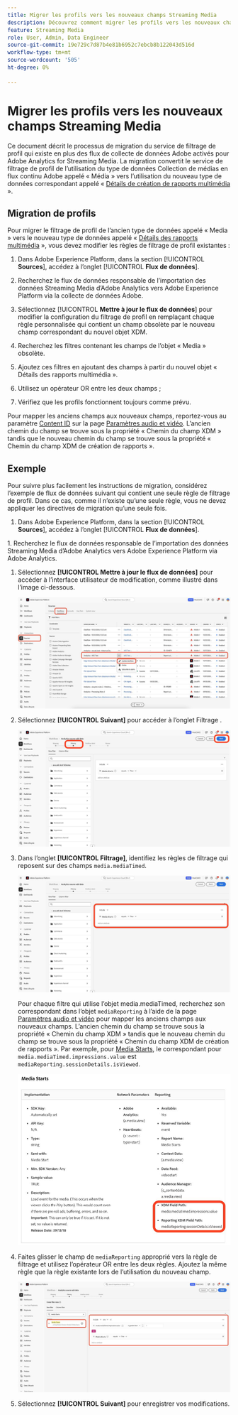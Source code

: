 ```yaml
---
title: Migrer les profils vers les nouveaux champs Streaming Media
description: Découvrez comment migrer les profils vers les nouveaux champs Streaming Media
feature: Streaming Media
role: User, Admin, Data Engineer
source-git-commit: 19e729c7d87b4e81b6952c7ebcb8b122043d516d
workflow-type: tm+mt
source-wordcount: '505'
ht-degree: 0%

---
```


# Migrer les profils vers les nouveaux champs Streaming Media

Ce document décrit le processus de migration du service de filtrage de profil qui existe en plus des flux de collecte de données Adobe activés pour Adobe Analytics for Streaming Media. La migration convertit le service de filtrage de profil de l’utilisation du type de données Collection de médias en flux continu Adobe appelé « Média » vers l’utilisation du nouveau type de données correspondant appelé « [Détails de création de rapports multimédia](https://experienceleague.adobe.com/en/docs/experience-platform/xdm/data-types/media-reporting-details) ».

## Migration de profils

Pour migrer le filtrage de profil de l’ancien type de données appelé « Media » vers le nouveau type de données appelé « [Détails des rapports multimédia](https://experienceleague.adobe.com/en/docs/experience-platform/xdm/data-types/media-reporting-details) », vous devez modifier les règles de filtrage de profil existantes :

1. Dans Adobe Experience Platform, dans la section [!UICONTROL **Sources**], accédez à l’onglet [!UICONTROL **Flux de données**].

1. Recherchez le flux de données responsable de l’importation des données Streaming Media d’Adobe Analytics vers Adobe Experience Platform via la collecte de données Adobe.

1. Sélectionnez [!UICONTROL **Mettre à jour le flux de données**] pour modifier la configuration du filtrage de profil en remplaçant chaque règle personnalisée qui contient un champ obsolète par le nouveau champ correspondant du nouvel objet XDM.

1. Recherchez les filtres contenant les champs de l’objet « Media » obsolète.

1. Ajoutez ces filtres en ajoutant des champs à partir du nouvel objet « Détails des rapports multimédia ».

1. Utilisez un opérateur OR entre les deux champs ;

1. Vérifiez que les profils fonctionnent toujours comme prévu.

Pour mapper les anciens champs aux nouveaux champs, reportez-vous au paramètre [Content ID](https://experienceleague.adobe.com/en/docs/media-analytics/using/implementation/variables/audio-video-parameters#content-id) sur la page [Paramètres audio et vidéo](https://experienceleague.adobe.com/fr/docs/media-analytics/using/implementation/variables/audio-video-parameters). L’ancien chemin du champ se trouve sous la propriété « Chemin du champ XDM » tandis que le nouveau chemin du champ se trouve sous la propriété « Chemin du champ XDM de création de rapports ».

## Exemple

Pour suivre plus facilement les instructions de migration, considérez l’exemple de flux de données suivant qui contient une seule règle de filtrage de profil. Dans ce cas, comme il n’existe qu’une seule règle, vous ne devez appliquer les directives de migration qu’une seule fois.

1. Dans Adobe Experience Platform, dans la section [!UICONTROL **Sources**], accédez à l’onglet [!UICONTROL **Flux de données**].

&#x200B;1. Recherchez le flux de données responsable de l’importation des données Streaming Media d’Adobe Analytics vers Adobe Experience Platform via Adobe Analytics.

1. Sélectionnez **[!UICONTROL Mettre à jour le flux de données]** pour accéder à l’interface utilisateur de modification, comme illustré dans l’image ci-dessous.

   ![profil de flux de données AEP](assets/aep-dataflow-profile.jpeg)

1. Sélectionnez **[!UICONTROL Suivant]** pour accéder à l’onglet Filtrage .

   ![Onglet Filtre de flux de données AEP](assets/aep-dataflow-filtering-profile.jpeg)

1. Dans l’onglet **[!UICONTROL Filtrage]**, identifiez les règles de filtrage qui reposent sur des champs `media.mediaTimed`.

   ![règles de filtrage des flux de données AEP](assets/dataflow-filtering-rules-profile.jpeg)


   Pour chaque filtre qui utilise l’objet media.mediaTimed, recherchez son correspondant dans l’objet `mediaReporting` à l’aide de la page [Paramètres audio et vidéo](https://experienceleague.adobe.com/fr/docs/media-analytics/using/implementation/variables/audio-video-parameters) pour mapper les anciens champs aux nouveaux champs. L’ancien chemin du champ se trouve sous la propriété « Chemin du champ XDM » tandis que le nouveau chemin du champ se trouve sous la propriété « Chemin du champ XDM de création de rapports ». Par exemple, pour [Media Starts](https://experienceleague.adobe.com/en/docs/media-analytics/using/implementation/variables/audio-video-parameters#media-starts), le correspondant pour `media.mediaTimed.impressions.value` est `mediaReporting.sessionDetails.isViewed`.

   ![Nouveaux et anciens champs XDM](assets/xdm-fields-new-and-old.jpeg)

1. Faites glisser le champ de `mediaReporting` approprié vers la règle de filtrage et utilisez l’opérateur OR entre les deux règles. Ajoutez la même règle que la règle existante lors de l’utilisation du nouveau champ.

   ![Ajouter des règles de filtrage](assets/add-filter-rules.jpeg)

1. Sélectionnez **[!UICONTROL Suivant]** pour enregistrer vos modifications.

